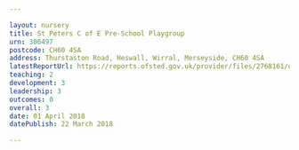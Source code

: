 ```yaml
---

layout: nursery
title: St Peters C of E Pre-School Playgroup
urn: 306497
postcode: CH60 4SA
address: Thurstaston Road, Heswall, Wirral, Merseyside, CH60 4SA
latestReportUrl: https://reports.ofsted.gov.uk/provider/files/2768161/urn/306497.pdf
teaching: 2
development: 3
leadership: 3
outcomes: 0
overall: 3
date: 01 April 2018 
datePublish: 22 March 2018

---
```

